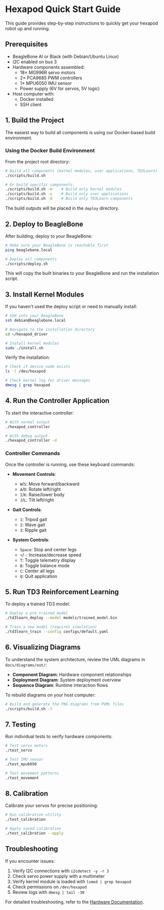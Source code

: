 # Hexapod Quick Start Guide

This guide provides step-by-step instructions to quickly get your hexapod robot up and running.

## Prerequisites

- BeagleBone AI or Black (with Debian/Ubuntu Linux)
- I2C enabled on bus 3
- Hardware components assembled:
  - 18× MG996R servo motors
  - 2× PCA9685 PWM controllers
  - 1× MPU6050 IMU sensor
  - Power supply (6V for servos, 5V logic)
- Host computer with:
  - Docker installed
  - SSH client

## 1. Build the Project

The easiest way to build all components is using our Docker-based build environment.

### Using the Docker Build Environment

From the project root directory:

```bash
# Build all components (kernel modules, user applications, TD3Learn)
./scripts/build.sh

# Or build specific components:
./scripts/build.sh -m    # Build only kernel modules
./scripts/build.sh -u    # Build only user applications
./scripts/build.sh -d    # Build only TD3Learn components
```

The build outputs will be placed in the `deploy` directory.

## 2. Deploy to BeagleBone

After building, deploy to your BeagleBone:

```bash
# Make sure your BeagleBone is reachable first
ping beaglebone.local

# Deploy all components
./scripts/deploy.sh
```

This will copy the built binaries to your BeagleBone and run the installation script.

## 3. Install Kernel Modules

If you haven't used the deploy script or need to manually install:

```bash
# SSH into your BeagleBone
ssh debian@beaglebone.local

# Navigate to the installation directory
cd ~/hexapod_driver

# Install kernel modules
sudo ./install.sh
```

Verify the installation:
```bash
# Check if device node exists
ls -l /dev/hexapod

# Check kernel log for driver messages
dmesg | grep hexapod
```

## 4. Run the Controller Application

To start the interactive controller:

```bash
# With normal output
./hexapod_controller

# With debug output
./hexapod_controller -d
```

### Controller Commands

Once the controller is running, use these keyboard commands:

- **Movement Controls**:
  - `W`/`S`: Move forward/backward
  - `A`/`D`: Rotate left/right
  - `I`/`K`: Raise/lower body
  - `J`/`L`: Tilt left/right

- **Gait Controls**:
  - `1`: Tripod gait
  - `2`: Wave gait
  - `3`: Ripple gait

- **System Controls**:
  - `Space`: Stop and center legs
  - `+`/`-`: Increase/decrease speed
  - `T`: Toggle telemetry display
  - `B`: Toggle balance mode
  - `C`: Center all legs
  - `Q`: Quit application

## 5. Run TD3 Reinforcement Learning

To deploy a trained TD3 model:

```bash
# Deploy a pre-trained model
./td3learn_deploy --model models/trained_model.bin

# Train a new model (requires simulation)
./td3learn_train --config configs/default.yaml
```

## 6. Visualizing Diagrams

To understand the system architecture, review the UML diagrams in `docs/diagrams/out/`:

- **Component Diagram**: Hardware component relationships
- **Deployment Diagram**: System deployment overview
- **Sequence Diagram**: Runtime interaction flows

To rebuild diagrams on your host computer:
```bash
# Build and generate the PNG diagrams from PUML files
./scripts/build.sh -l
```

## 7. Testing

Run individual tests to verify hardware components:

```bash
# Test servo motors
./test_servo

# Test IMU sensor
./test_mpu6050

# Test movement patterns
./test_movement
```

## 8. Calibration

Calibrate your servos for precise positioning:

```bash
# Run calibration utility
./test_calibration

# Apply saved calibration
./test_calibration --apply
```

## Troubleshooting

If you encounter issues:

1. Verify I2C connections with `i2cdetect -y -r 3`
2. Check servo power supply with a multimeter
3. Verify kernel module is loaded with `lsmod | grep hexapod`
4. Check permissions on `/dev/hexapod`
5. Review logs with `dmesg | tail -30`

For detailed troubleshooting, refer to the [Hardware Documentation](hardware.md).
